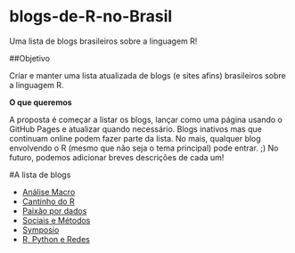 # blogs-de-R-no-Brasil

Uma lista de blogs brasileiros sobre a linguagem R!

##Objetivo

Criar e manter uma lista atualizada de blogs (e sites afins) brasileiros sobre a linguagem R.

**O que queremos**

A proposta é começar a listar os blogs, lançar como uma página usando o GitHub Pages e atualizar quando necessário. Blogs inativos mas que continuam online podem fazer parte da lista. No mais, qualquer blog envolvendo o R (mesmo que não seja o tema principal) pode entrar. ;)
No futuro, podemos adicionar breves descrições de cada um!


#A lista de blogs

- [Análise Macro](http://analisemacro.com.br/blog/)
- [Cantinho do R](https://cantinhodor.wordpress.com/)
- [Paixão por dados](http://sillasgonzaga.github.io/)
- [Sociais e Métodos](https://sociaisemetodos.wordpress.com/)
- [Symposio](https://blog.symposio.com.br/)
- [R, Python e Redes](http://neylsoncrepalde.github.io/)
